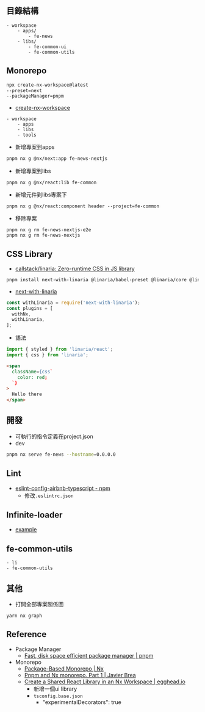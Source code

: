 ## 目錄結構
```
- workspace
	- apps/
		- fe-news
	- libs/
		- fe-common-ui
		- fe-common-utils
```
## Monorepo
```sh
npx create-nx-workspace@latest
--preset=next
--packageManager=pnpm
```
* [create-nx-workspace](https://nx.dev/packages/nx/documents/create-nx-workspace)
```
- workspace
	- apps
	- libs
	- tools
```
* 新增專案到apps
```sh
pnpm nx g @nx/next:app fe-news-nextjs
```
* 新增專案到libs
```
pnpm nx g @nx/react:lib fe-common
```
* 新增元件到libs專案下
```
pnpm nx g @nx/react:component header --project=fe-common
```
* 移除專案
```
pnpm nx g rm fe-news-nextjs-e2e
pnpm nx g rm fe-news-nextjs
```

## CSS Library
* [callstack/linaria: Zero-runtime CSS in JS library](https://github.com/callstack/linaria)
```sh
pnpm install next-with-linaria @linaria/babel-preset @linaria/core @linaria/react
```
* [next-with-linaria](https://github.com/dlehmhus/next-with-linaria)
```ts
const withLinaria = require('next-with-linaria');
const plugins = [
  withNx,
  withLinaria,
];
```
* 語法
```ts
import { styled } from 'linaria/react';
import { css } from 'linaria';
```
```html
<span
  className={css`
	color: red;
  `}
>
  Hello there
</span>
```

## 開發
* 可執行的指令定義在project.json
* dev
```sh
pnpm nx serve fe-news --hostname=0.0.0.0
```

## Lint
* [eslint-config-airbnb-typescript - npm](https://www.npmjs.com/package/eslint-config-airbnb-typescript)
	* 修改`.eslintrc.json`

## Infinite-loader
* [example](https://codesandbox.io/s/react-virtualized-infiniteloader-p7w36?file=/src/App.js)

## fe-common-utils
```
- li
- fe-common-utils
```

## 其他

* 打開全部專案關係圖
```
yarn nx graph
```

## Reference
* Package Manager 
	* [Fast, disk space efficient package manager | pnpm](https://pnpm.io/)
* Monorepo
	* [Package-Based Monorepo | Nx](https://nx.dev/tutorials/package-based-repo-tutorial)
	* [Pnpm and Nx monorepo. Part 1 | Javier Brea](https://www.javierbrea.com/blog/pnpm-nx-monorepo-01/)
	* [Create a Shared React Library in an Nx Workspace | egghead.io](https://egghead.io/lessons/react-create-a-shared-react-library-in-an-nx-workspace)
		* 新增一個ui library
		* `tsconfig.base.json`
			* "experimentalDecorators": true
